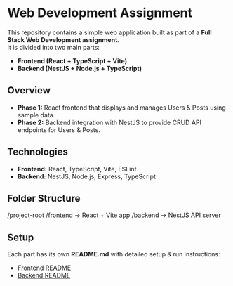 # Web Development Assignment

This repository contains a simple web application built as part of a **Full Stack Web Development assignment**.  
It is divided into two main parts:

- **Frontend (React + TypeScript + Vite)**  
- **Backend (NestJS + Node.js + TypeScript)**  

## Overview
- **Phase 1:** React frontend that displays and manages Users & Posts using sample data.  
- **Phase 2:** Backend integration with NestJS to provide CRUD API endpoints for Users & Posts.  

## Technologies
- **Frontend:** React, TypeScript, Vite, ESLint  
- **Backend:** NestJS, Node.js, Express, TypeScript  

## Folder Structure
/project-root
/frontend → React + Vite app
/backend → NestJS API server

## Setup
Each part has its own **README.md** with detailed setup & run instructions:
- [Frontend README](project-root/frontend/README.md)  
- [Backend README](project-root/backend/README.md)  
